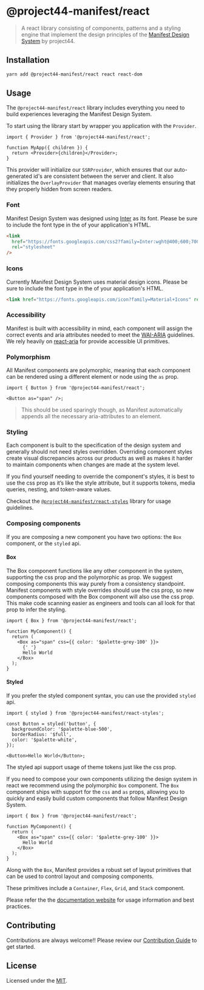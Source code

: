 # @project44-manifest/react

> A react library consisting of components, patterns and a styling engine that implement the design
> principles of the [Manifest Design System](https://www.manifestdesignsystem.com) by project44.

## Installation

```bash
yarn add @project44-manifest/react react react-dom
```

## Usage

The `@project44-manifest/react` library includes everything you need to build experiences leveraging
the Manifest Design System.

To start using the library start by wrapper you application with the `Provider`.

```tsx
import { Provider } from '@project44-manifest/react';

function MyApp({ children }) {
  return <Provider>{children}</Provider>;
}
```

This provider will initialize our `SSRProvider`, which ensures that our auto-generated id's are
consistent between the server and client. It also initializes the `OverlayProvider` that manages
overlay elements ensuring that they properly hidden from screen readers.

### Font

Manifest Design System was designed using [Inter](https://rsms.me/inter/) as its font. Please be
sure to include the font type in the <head> of your application's HTML.

```html
<link
  href="https://fonts.googleapis.com/css2?family=Inter:wght@400;600;700&display=swap"
  rel="stylesheet"
/>
```

### Icons

Currently Manifest Design System uses material design icons. Please be sure to include the font type
in the <head> of your application's HTML.

```html
<link href="https://fonts.googleapis.com/icon?family=Material+Icons" rel="stylesheet" />
```

### Accessibility

Manifest is built with accessibility in mind, each component will assign the correct events and aria
attributes needed to meet the [WAI-ARIA](https://www.w3.org/WAI/ARIA/apg/) guidelines. We rely
heavily on [react-aria](https://react-spectrum.adobe.com/react-aria/index.html) for provide
accessible UI primitives.

### Polymorphism

All Manifest components are polymorphic, meaning that each component can be rendered using a
different element or node using the `as` prop.

```tsx
import { Button } from '@project44-manifest/react';

<Button as="span" />;
```

> This should be used sparingly though, as Manifest automatically appends all the necessary
> aria-attributes to an element.

### Styling

Each component is built to the specification of the design system and generally should not need
styles overridden. Overriding component styles create visual discrepancies across our products as
well as makes it harder to maintain components when changes are made at the system level.

If you find yourself needing to override the component's styles, it is best to use the css prop as
it’s like the style attribute, but it supports tokens, media queries, nesting, and token-aware
values.

Checkout the [`@project44-manifest/react-styles`](../react-styles/README.md#css-prop) library for
usage guidelines.

### Composing components

If you are composing a new component you have two options: the `Box` component, or the `styled` api.

#### Box

The Box component functions like any other component in the system, supporting the css prop and the
polymorphic as prop. We suggest composing components this way purely from a consistency standpoint.
Manifest components with style overrides should use the css prop, so new components composed with
the Box component will also use the css prop. This make code scanning easier as engineers and tools
can all look for that prop to infer the styling.

```tsx
import { Box } from '@project44-manifest/react';

function MyComponent() {
  return (
    <Box as="span" css={{ color: '$palette-grey-100' }}>
      {' '}
      Hello World
    </Box>
  );
}
```

#### Styled

If you prefer the styled component syntax, you can use the provided `styled` api.

```tsx
import { styled } from '@project44-manifest/react-styles';

const Button = styled('button', {
  backgroundColor: '$palette-blue-500',
  borderRadius: '$full',
  color: '$palette-white',
});

<Button>Hello World</Button>;
```

The styled api support usage of theme tokens just like the css prop.

If you need to compose your own components utilizing the design system in react we recommend using
the polymorphic `Box` component. The `Box` component ships with support for the `css` and `as`
props, allowing you to quickly and easily build custom components that follow Manifest Design
System.

```tsx
import { Box } from '@project44-manifest/react';

function MyComponent() {
  return (
    <Box as="span" css={{ color: '$palette-grey-100' }}>
      Hello World
    </Box>
  );
}
```

Along with the `Box`, Manifest provides a robust set of layout primitives that can be used to
control layout and composing components.

These primitives include a `Container`, `Flex`, `Grid`, and `Stack` component.

Please refer the the [documentation website](https://www.manifestdesignsystem.com/docs/components)
for usage information and best practices.

## Contributing

Contributions are always welcome!! Please review our [Contribution Guide](/.github/CONTRIBUTING.md)
to get started.

## License

Licensed under the [MIT](/LICENSE).
